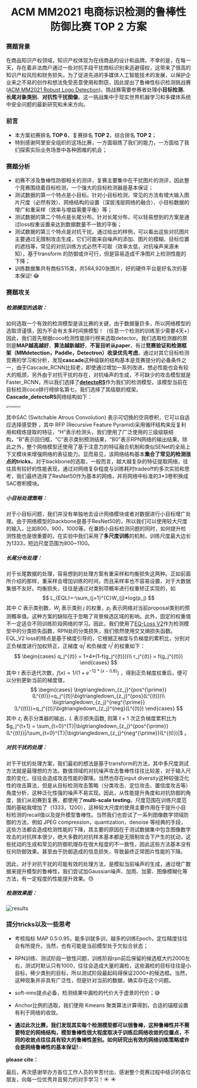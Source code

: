 <h1 align = "center">ACM MM2021 电商标识检测的鲁棒性防御比赛 TOP 2 方案</h1>

### 赛题背景

在商品知识产权领域，知识产权体现为在线商品的设计和品牌。不幸的是，在每一天，存在着非法商户通过一些对抗手段干扰商标识别来逃避侵权，这带来了很高的知识产权风险和财务损失。为了促进先进的多媒体人工智能技术的发展，以保护企业来之不易的创作和想法免受恶意使用和剽窃，因此提出了鲁棒性标识检测挑战赛 ([ACM MM2021 Robust Logo Detection](https://tianchi.aliyun.com/competition/entrance/531888/introduction))。挑战赛需要参赛者处理**小目标检测**、**长尾对象类别**、**对抗性干扰图像**。这一挑战集中于现实世界机器学习和多媒体系统中安全问题的最新研究和未来方向。

### 前言

- 本方案初赛排名 **TOP 6**，复赛排名 **TOP 2**，综合排名 **TOP 2**；
- 特别感谢阿里安全组织的这场比赛，一方面锻炼了我们的能力，一方面给了我们探索实际业务场景中各种困难的机会；

### 赛题分析

- 初赛不涉及鲁棒性防御相关的测评，复赛主要集中在干扰图片的测评，因此整个竞赛围绕着目标检测，一个强大的目标检测器是基本保证；
- 测试数据的第一个特点是小目标。针对小目标检测，常见的方法有增大输入图片尺度（必然有效）、网络结构的设置（深层浅层网络的融合）、小目标数据的增广和重采样（效率与增益需要平衡）等；
- 测试数据的第二个特点是长尾分布。针对长尾分布，可以轻易想到的方案是通过loss权重设置来达到数据数量不一致的平衡；
- 测试数据的第三个特点是对抗干扰。通过给出的样例，可以看出这些对抗图片主要通过无限制攻击生成，它们可能来自噪声的添加、图片的模糊、目标位置的遮挡等，常见的对抗训练方式必然不可取（效率太低，对抗噪声来源未知），基于transform 的防御或许可行，但是容易造成干净图片上检测性能的下降；
- 训练数据集共有商标515类，共584,920张图片，好的硬件平台是好名次的基本保证! :joy:

### 赛题攻关

##### 检测模型的选取：

如何选取一个有效的检测模型是该比赛的关键，由于数据量巨多，所以网络模型的选取须谨慎，因为不会有太多时间换模型！（任意一个检测的训练至少需要4天+）因此，我们首先根据coco检测性能排行榜来选取detector。我们选取检测器的原则是**MAP越高越好**，**算法越新越好**，**不盲目听从paper**，有过**竞赛验证和检测框架（MMdetection，Paddle，Detectron）收录优先考虑**。通过对其它目标检测竞赛的学习和分析，发现**cascade**这种级联的结构基本是竞赛提分的必备条件之一，由于Cascade_RCNN比较老，即使通过增加一系列改进，想必性能也会有较大的瓶颈，另外由于对抗干扰的存在，对抗噪声的生成，不可缺少的攻击模型就是Faster_RCNN，所以我们选择了[**detectoRS**](https://arxiv.org/abs/2006.02334)作为我们的检测模型，该模型当前在目标检测coco排行榜排名第七，我们选择了其级联的框架。**Cascade_detectoRS**网络结构如下：

<img src="C:\Users\FenHua\Desktop\MM比赛\方案\pics\framework.jpg" alt="framework" style="zoom: 45%;"/>

其中SAC (Switchable Atrous Convolution) 表示可切换的空洞卷积，它可以自适应选择感受野 ，其中 RFP (Recursive Feature Pyramid)采用循环结构来反复利用和精炼提取的特征，“H”表示检测头，我们使用了广泛使用的三级级联结构，“B”表示回归框，“C”表示类别预测结果，“B0”表示RPN网络的输出结果。除此之外，整个网络模型还使用了基于注意力的特征融合机制和类似SENet的全局上下文模块来增强网络的表征能力。显而易见，该网络结构基本**集合了常见的检测涨点的tricks**。对于backbone的选取，一般而言，越大越复杂的特征提取网络，往往具有较好的性能表现，通过对网络复杂程度与训练耗时tradeoff的多次实验和思考，我们最终选择了ResNet50作为基本的网络，并将网络中标准的3*3卷积换成SAC卷积模块。

##### 小目标处理策略：

对于小目标问题，我们并没有单独地去设计网络模块或者对数据进行小目标增广处理。由于网络模型的backbone是基于ResNet50的，所以我们可以使用较大尺度的输入，比如800，900，1000等。在兼顾小目标检测问题的同时，如何提升检测性能也是很重要的，在实验中我们采用了**多尺度训练**的机制，训练尺度最大边长为1333，短边尺度范围为800~1100。

##### 长尾分布处理：

对于长尾数据的处理，容易想到的处理方案有重采样和均衡损失这两种。正如前面所介绍的那样，重采样会增加训练的时间，而且采样率也不容易设置，对于大数据集很不友好。均衡损失，往往是通过对类别项概率进行权重矫正实现的，如
$$
L_{EQL}=-\sum_{j=1}^{C}W_{j}*log(p_j)
$$
其中 $C$ 表示类别数，$W_j$ 表示类别 $j$ 的权重，$p_j$ 表示网络对当前proposal类别的预测概率值。这种方案的缺陷在于忽略了背景候选区域的影响。此外，固定的权重值不一定适合不同训练阶段网络的学习。因此，我们使用了[EQ-Loss V2](https://arxiv.org/abs/2012.08548v1)作为检测模型中的分类损失函数，RPN处的分类损失，我们依然使用交叉熵损失函数。EQL_V2 loss的特点是基于梯度引导的，它根据正梯度与负梯度的累积比，分别对正负梯度进行加权矫正，正梯度 $q_t^j$ 和负梯度 $r_t^j$ 的权重如下：
$$
\begin{cases}
q_j^{(t)} = 1+4*(1-f(g_j^{(t)}))\\
r_j^{(t)} = f(g_j^{(t)})
\end{cases}
$$
其中 $t$ 表示迭代次数，$f(x)=1/(1+e^{-12*(x-0.8)})$ ，得到正负梯度权重后，便可以分别更新当前的梯度值，
$$
\begin{cases}
\bigtriangledown_{z_j}^{pos^{\prime}}(L^{(t)})=q_j^{(t)}\bigtriangledown_{z_j}^{pos}(L^{(t)})\\
\bigtriangledown_{z_j}^{neg^{\prime}}(L^{(t)})=q_j^{(t)}\bigtriangledown_{z_j}^{neg}(L^{(t)})
\end{cases}
$$
其中 $z_i$ 表示分类器的输出，$L$ 表示损失函数,  则第 $t+1$ 次正负梯度累积比为 $g_j^{t+1} = \sum_{t=0}^{T}|\bigtriangledown_{z_j}^{pos^{\prime}}(L^{(t)})|/\sum_{t=0}^{T}|\bigtriangledown_{z_j}^{neg^{\prime}}(L^{(t)})|$ 。

##### 对抗干扰的处理：

对于干扰的处理方案，我们最初的想法是基于transform的方法，其中多尺度测试方法就是最理想的方法。数值领域的对抗噪声攻击鲁棒性往往比较差，对于输入尺度的变化，往往会造成攻击性能的骤降。当然也存在input diversity这种较强泛化性的攻击算法，但是从目标检测攻击策略（分类攻击、定位攻击、置信度攻击等）角度分析，这种泛化性强的噪声不易实现。因此，从性能提升角度和对抗防御的角度，我们从初赛到复赛，都使用了**multi-scale testing**。尺度范围在训练尺度范围的基础我增加了（1333，1200），这种较大尺度的使用主要作用在于提升小目标检测的recall值以及提升模型鲁棒性。当然我们也尝试了一系列图像数字领域防御的方法，例如 JPEG compression，quantization，denoise 等经典的手段，这些方法都会造成检测性能的下降，其主要的原因在于测试数据集中包含图像数字攻击的对抗样本很少，绝大多数的对抗样本基本都是无限制攻击下产生的扰动，这些扰动的生成和常见的防御机理存在很大程度的不一致性，因此这些方法基本没有任何防御效果。甚至由于防御造成的信息损失，导致最终正常图片性能的下降。

因此，对于对抗干扰的可能有效的处理方法，是模拟当前噪声的生成，通过增广数据来提升模型的鲁棒性，我们尝试加Gaussian噪声、加雨、加雾、图像模糊化等方法，有一定程度的性能提升效果。:sweat:

##### 检测效果图：

![results](C:\Users\FenHua\Desktop\MM比赛\方案\pics\results.jpg)

### 提分tricks以及一些思考

- 考核指标 MAP 0.5:0.95，能多训就多训，越多的训练Epoch，定位精度往往会有所提升。当然，也有可能是当前模型处于欠拟合状态；

- RPN训练、测试阶段一致性问题，训练阶段rpn前后保留的候选框大约2000左右，测试时默认只有1000，往往会造成大量的漏检，这些漏检的目标往往是小目标，稀少类别的目标，所以测试阶段最起码得保证2000+的候选框。当然，这种现象并非具有广泛性，但是针对当前的数据，确实存在这个问题。

- soft-nms提点必备，检测结果中漏检的代价大于虚景的代价；:sweat_smile:

- Anchor比例的选取，我们使用 Kmeans 聚类算法计算得到，合适的锚框设置有利于网络的收敛。

- **通过此次比赛，我们发现其实每个检测模型都可以很鲁棒，这种鲁棒性并不需要特定的网络结构，模型鲁棒性很大程度取决于训练后网络收敛的位置点，不同的收敛点往往具有较大的鲁棒性差别。如何研究出有效的网络训练策略或许会是网络鲁棒性的基本保证!**:boom:

**please cite：**

最后，再次感谢举办方各位工作人员的辛苦付出，感谢整个竞赛过程中结识的各位朋友，向每一位优秀并且努力的对手学习！:sunny: :sunny:

